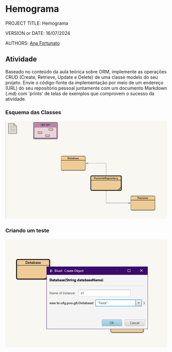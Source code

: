 # Hemograma

PROJECT TITLE: Hemograma

VERSION or DATE: 16/07/2024

AUTHORS: [Ana Fortunato](https://github.com/anafortunato27)


## Atividade

Baseado no conteúdo da aula teórica sobre ORM, implemente as operações CRUD (Create, Retrieve, Update e Delete) de uma classe modelo do seu projeto. Envie o código-fonte da implementação por meio de um endereço (URL) do seu repositório pessoal juntamente com um documento Markdown (.md) com 'prints' de telas de exemplos que comprovem o sucesso da atividade.

### Esquema das Classes
![esquema](figs/esquema.png)

### Criando um teste
![teste](figs/teste.png)